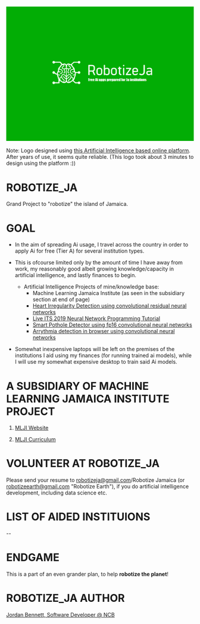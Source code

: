 
![Alt Text](https://github.com/JordanMicahBennett/ROBOTIZE_JA/blob/master/data/logo.png)

Note: Logo designed using [this Artificial Intelligence based online platform](https://looka.com/). After years of use, it seems quite reliable. (This logo took about 3 minutes to design using the platform :))

# ROBOTIZE_JA 
Grand Project to "robotize" the island of Jamaica.

# GOAL
* In the aim of spreading Ai usage, I travel across the country in order to apply Ai for free (Tier A) for several institution types. 

* This is ofcourse limited only by the amount of time I have away from work, my reasonably good albeit growing knowledge/capacity in artificial intelligence, and lastly finances to begin. 
    * Artificial Intelligence Projects of mine/knowledge base:
        * Machine Learning Jamaica Institute (as seen in the subsidiary section at end of page)
        * [Heart Irregularity Detection using convolutional residual neural networks](https://github.com/JordanMicahBennett/EJECTION-FRACTION-IRREGULARITY-DETECTION-MODEL)
        * [Live ITS 2019 Neural Network Programming Tutorial](https://github.com/JordanMicahBennett/Live-ITS-2019-Artificial-Neural-Network-Tutorial-Code)
        * [Smart Pothole Detector using fp16 convolutional neural networks](https://github.com/JordanMicahBennett/Smart-Ai-Pothole-Detector------Powered-by-Tensorflow-TensorRT-on-Google-Colab-and-or-Jetson-Nano)
        * [Arrythmia detection in browser using convolutional neural networks](https://github.com/JordanMicahBennett/Browser-Ai-Arrhythmia-Detection)
        
* Somewhat inexpensive laptops will be left on the premises of the institutions I aid using my finances (for running trained ai models), while I will use my somewhat expensive desktop to train said Ai models.

# A SUBSIDIARY OF MACHINE LEARNING JAMAICA INSTITUTE PROJECT
1. [MLJI Website](http://mlj-institute.rf.gd/)

2. [MLJI Curriculum](https://github.com/JordanMicahBennett/Machine-Learning-Jamaica-Institute_Curriculum_MainPage/blob/master/README.md)


# VOLUNTEER AT ROBOTIZE_JA
Please send your resume to robotizeja@gmail.com/Robotize Jamaica (or robotizeearth@gmail.com "Robotize Earth"), if you do artificial intelligence development, including data science etc.

# LIST OF AIDED INSTITUIONS 

--

# ENDGAME
This is a part of an even grander plan, to help **robotize the planet**!


# ROBOTIZE_JA AUTHOR
[Jordan Bennett, Software Developer @ NCB](https://www.linkedin.com/in/programminggodjordan/)
